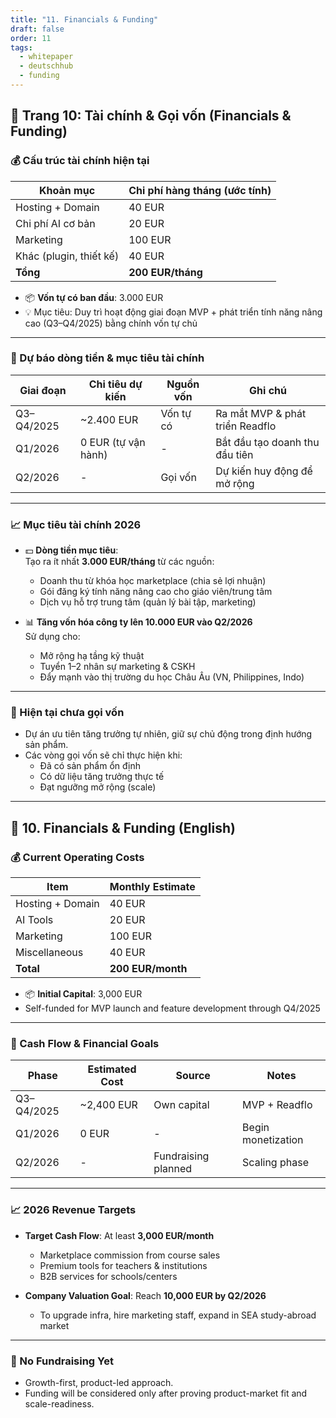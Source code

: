 ```yaml
---
title: "11. Financials & Funding"
draft: false
order: 11
tags:
  - whitepaper
  - deutschhub
  - funding
---
```


## 📄 Trang 10: Tài chính & Gọi vốn (Financials & Funding)

### 💰 Cấu trúc tài chính hiện tại

| Khoản mục               | Chi phí hàng tháng (ước tính) |
|-------------------------|-------------------------------|
| Hosting + Domain        | 40 EUR                        |
| Chi phí AI cơ bản       | 20 EUR                        |
| Marketing               | 100 EUR                       |
| Khác (plugin, thiết kế) | 40 EUR                        |
| **Tổng**                | **200 EUR/tháng**             |

- 📦 **Vốn tự có ban đầu**: 3.000 EUR  
- 💡 Mục tiêu: Duy trì hoạt động giai đoạn MVP + phát triển tính năng nâng cao (Q3–Q4/2025) bằng chính vốn tự chủ

---

### 📆 Dự báo dòng tiền & mục tiêu tài chính

| Giai đoạn        | Chi tiêu dự kiến | Nguồn vốn | Ghi chú |
|------------------|------------------|-----------|--------|
| Q3–Q4/2025       | ~2.400 EUR       | Vốn tự có | Ra mắt MVP & phát triển Readflo |
| Q1/2026          | 0 EUR (tự vận hành) | -       | Bắt đầu tạo doanh thu đầu tiên |
| Q2/2026          | -                | Gọi vốn   | Dự kiến huy động để mở rộng |

---

### 📈 Mục tiêu tài chính 2026

- 💵 **Dòng tiền mục tiêu**:  
  Tạo ra ít nhất **3.000 EUR/tháng** từ các nguồn:
  - Doanh thu từ khóa học marketplace (chia sẻ lợi nhuận)
  - Gói đăng ký tính năng nâng cao cho giáo viên/trung tâm
  - Dịch vụ hỗ trợ trung tâm (quản lý bài tập, marketing)

- 📊 **Tăng vốn hóa công ty lên 10.000 EUR vào Q2/2026**  
  Sử dụng cho:
  - Mở rộng hạ tầng kỹ thuật
  - Tuyển 1–2 nhân sự marketing & CSKH
  - Đẩy mạnh vào thị trường du học Châu Âu (VN, Philippines, Indo)

---

### 🚫 Hiện tại chưa gọi vốn

- Dự án ưu tiên tăng trưởng tự nhiên, giữ sự chủ động trong định hướng sản phẩm.
- Các vòng gọi vốn sẽ chỉ thực hiện khi:
  - Đã có sản phẩm ổn định
  - Có dữ liệu tăng trưởng thực tế
  - Đạt ngưỡng mở rộng (scale)

---

## 📄 10. Financials & Funding (English)

### 💰 Current Operating Costs

| Item                  | Monthly Estimate |
|------------------------|------------------|
| Hosting + Domain       | 40 EUR           |
| AI Tools               | 20 EUR           |
| Marketing              | 100 EUR          |
| Miscellaneous          | 40 EUR           |
| **Total**              | **200 EUR/month**|

- 📦 **Initial Capital**: 3,000 EUR  
- Self-funded for MVP launch and feature development through Q4/2025

---

### 📆 Cash Flow & Financial Goals

| Phase           | Estimated Cost | Source     | Notes                   |
|------------------|----------------|------------|--------------------------|
| Q3–Q4/2025       | ~2,400 EUR     | Own capital | MVP + Readflo           |
| Q1/2026          | 0 EUR          | -          | Begin monetization      |
| Q2/2026          | -              | Fundraising planned | Scaling phase |

---

### 📈 2026 Revenue Targets

- **Target Cash Flow**: At least **3,000 EUR/month**
  - Marketplace commission from course sales
  - Premium tools for teachers & institutions
  - B2B services for schools/centers

- **Company Valuation Goal**: Reach **10,000 EUR by Q2/2026**
  - To upgrade infra, hire marketing staff, expand in SEA study-abroad market

---

### 🚫 No Fundraising Yet

- Growth-first, product-led approach.
- Funding will be considered only after proving product-market fit and scale-readiness.
